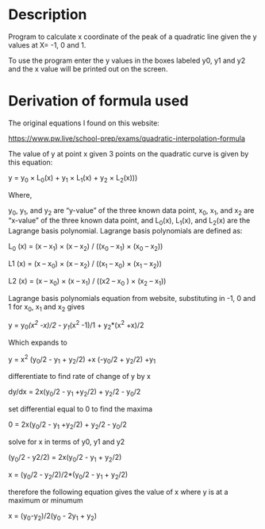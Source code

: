 # Description
Program to calculate x coordinate of the peak of a quadratic line given the y values at X= -1, 0 and 1.

To use the program enter the y values in the boxes labeled y0, y1 and y2 and the x value will be printed out on the screen.

# Derivation of formula used
The original equations I found on this website:

https://www.pw.live/school-prep/exams/quadratic-interpolation-formula

The value of y at point x given 3 points on the quadratic curve is given by this equation:

y = y<sub>0</sub> × L<sub>0</sub>(x) + y<sub>1</sub> × L<sub>1</sub>(x) + y<sub>2</sub> × L<sub>2</sub>(x)))

Where,

y<sub>0</sub>, y<sub>1</sub>, and y<sub>2</sub> are “y-value” of the three known data point,
x<sub>0</sub>, x<sub>1</sub>, and x<sub>2</sub> are “x-value” of the three known data point, and
L<sub>0</sub>(x), L<sub>1</sub>(x), and L<sub>2</sub>(x) are the Lagrange basis polynomial.
Lagrange basis polynomials are defined as:

L<sub>0</sub> (x) = (x – x<sub>1</sub>) × (x – x<sub>2</sub>) / ((x<sub>0</sub> – x<sub>1</sub>) × (x<sub>0</sub> – x<sub>2</sub>))

L1 (x) = (x – x<sub>0</sub>) × (x – x<sub>2</sub>) / ((x<sub>1</sub> – x<sub>0</sub>) × (x<sub>1</sub> – x<sub>2</sub>))

L2 (x) = (x – x<sub>0</sub>) × (x – x<sub>1</sub>) / ((x2 – x<sub>0</sub> ) × (x<sub>2</sub> – x<sub>1</sub>))

Lagrange basis polynomials equation from website, substituting in -1, 0 and 1 for x<sub>0</sub>, x<sub>1</sub> and x<sub>2</sub> gives 

y = y<sub>0</sub>*(x<sup>2</sup> -x)/2 - y<sub>1</sub>*(x<sup>2</sup> -1)/1 + y<sub>2</sub>*(x<sup>2</sup> +x)/2
			  
Which expands to

y = x<sup>2</sup> (y<sub>0</sub>/2 - y<sub>1</sub> + y<sub>2</sub>/2) +x (-y<sub>0</sub>/2 + y<sub>2</sub>/2) +y<sub>1</sub>
			  
differentiate to find rate of change of y by x

dy/dx = 2x(y<sub>0</sub>/2 - y<sub>1</sub> +y<sub>2</sub>/2) + y<sub>2</sub>/2 - y<sub>0</sub>/2
		  
set differential equal to 0 to find the maxima

0 = 2x(y<sub>0</sub>/2 - y<sub>1</sub> +y<sub>2</sub>/2) + y<sub>2</sub>/2 - y<sub>0</sub>/2
			  
solve for x in terms of y0, y1 and y2

(y<sub>0</sub>/2 - y2/2) = 2x(y<sub>0</sub>/2 - y<sub>1</sub> + y<sub>2</sub>/2)

x = (y<sub>0</sub>/2 - y<sub>2</sub>/2)/2*(y<sub>0</sub>/2 - y<sub>1</sub> + y<sub>2</sub>/2)
			  
therefore the following equation gives the value of x where y is at a maximum or minumum

x = (y<sub>0</sub>-y<sub>2</sub>)/2(y<sub>0</sub> - 2y<sub>1</sub> + y<sub>2</sub>) 

